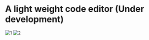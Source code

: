 # A light weight code editor (Under development)


![1](https://github.com/LordManjush/Cling/assets/133102637/3597e11f-99e6-4d1b-9ba7-166913f9795b)
![2](https://github.com/LordManjush/Cling/assets/133102637/026500f2-dc01-4d36-9cd7-c31351cbd4e4)

